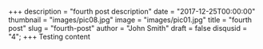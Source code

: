 +++
description = "fourth post description"
date = "2017-12-25T00:00:00"
thumbnail = "images/pic08.jpg"
image = "images/pic01.jpg"
title = "fourth post"
slug = "fourth-post"
author = "John Smith"
draft = false
disqusid = "4";
+++
Testing content